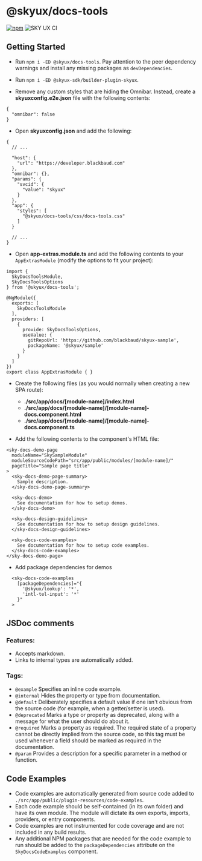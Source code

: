 # @skyux/docs-tools

[![npm](https://img.shields.io/npm/v/@skyux/docs-tools/next.svg)](https://www.npmjs.com/package/@skyux/docs-tools)
![SKY UX CI](https://github.com/blackbaud/skyux-docs-tools/workflows/SKY%20UX%20CI/badge.svg)

## Getting Started

- Run `npm i -ED @skyux/docs-tools`. Pay attention to the peer dependency warnings and install any missing packages as `devDependencies`.

- Run `npm i -ED @skyux-sdk/builder-plugin-skyux`.

- Remove any custom styles that are hiding the Omnibar. Instead, create a **skyuxconfig.e2e.json** file with the following contents:

```
{
  "omnibar": false
}
```

- Open **skyuxconfig.json** and add the following:

```
{
  // ...

  "host": {
    "url": "https://developer.blackbaud.com"
  },
  "omnibar": {},
  "params": {
    "svcid": {
      "value": "skyux"
    }
  },
  "app": {
    "styles": [
      "@skyux/docs-tools/css/docs-tools.css"
    ]
  }

  // ...
}
```

- Open **app-extras.module.ts** and add the following contents to your `AppExtrasModule` (modify the options to fit your project):

```
import {
  SkyDocsToolsModule,
  SkyDocsToolsOptions
} from '@skyux/docs-tools';

@NgModule({
  exports: [
    SkyDocsToolsModule
  ],
  providers: [
    {
      provide: SkyDocsToolsOptions,
      useValue: {
        gitRepoUrl: 'https://github.com/blackbaud/skyux-sample',
        packageName: '@skyux/sample'
      }
    }
  ]
})
export class AppExtrasModule { }
```

- Create the following files (as you would normally when creating a new SPA route):

  - **./src/app/docs/[module-name]/index.html**
  - **./src/app/docs/[module-name]/[module-name]-docs.component.html**
  - **./src/app/docs/[module-name]/[module-name]-docs.component.ts**

- Add the following contents to the component's HTML file:

```
<sky-docs-demo-page
  moduleName="SkySampleModule"
  moduleSourceCodePath="src/app/public/modules/[module-name]/"
  pageTitle="Sample page title"
>
  <sky-docs-demo-page-summary>
    Sample description.
  </sky-docs-demo-page-summary>

  <sky-docs-demo>
    See documentation for how to setup demos.
  </sky-docs-demo>

  <sky-docs-design-guidelines>
    See documentation for how to setup design guidelines.
  </sky-docs-design-guidelines>

  <sky-docs-code-examples>
    See documentation for how to setup code examples.
  </sky-docs-code-examples>
</sky-docs-demo-page>
```

- Add package dependencies for demos

```
  <sky-docs-code-examples
    [packageDependencies]="{
      '@skyux/lookup': '*',
      'intl-tel-input': '*'
    }"
  >
```

## JSDoc comments

### Features:

- Accepts markdown.
- Links to internal types are automatically added.

### Tags:

- `@example` Specifies an inline code example.
- `@internal` Hides the property or type from documentation.
- `@default` Deliberately specifies a default value if one isn't obvious from the source code (for example, when a getter/setter is used).
- `@deprecated` Marks a type or property as deprecated, along with a message for what the user should do about it.
- `@required` Marks a property as required. The required state of a property cannot be directly implied from the source code, so this tag must be used whenever a field should be marked as required in the documentation.
- `@param` Provides a description for a specific parameter in a method or function.

## Code Examples

- Code examples are automatically generated from source code added to `./src/app/public/plugin-resources/code-examples`.
- Each code example should be self-contained (in its own folder) and have its own module. The module will dictate its own exports, imports, providers, or entry components.
- Code examples are not instrumented for code coverage and are not included in any build results.
- Any additional NPM packages that are needed for the code example to run should be added to the `packageDependencies` attribute on the `SkyDocsCodeExamples` component.
